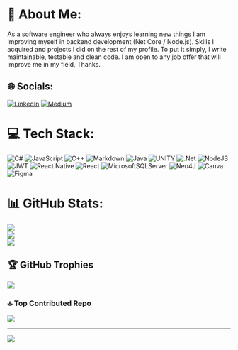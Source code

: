 # 💫 About Me:
As a software engineer who always enjoys learning new things I am improving myself in backend development (Net Core / Node.js). Skills I acquired and projects I did on the rest of my profile. To put it simply, I write maintainable, testable and clean code. I am open to any job offer that will improve me in my field, Thanks.

## 🌐 Socials:
[![LinkedIn](https://img.shields.io/badge/LinkedIn-%230077B5.svg?logo=linkedin&logoColor=white)](https://linkedin.com/in/sefacanpehlivan4177) 
[![Medium](https://img.shields.io/badge/Medium-12100E?logo=medium&logoColor=white)](https://medium.com/@@sefajobs)
# 💻 Tech Stack:
![C#](https://img.shields.io/badge/c%23-%23239120.svg?style=for-the-badge&logo=c-sharp&logoColor=white) ![JavaScript](https://img.shields.io/badge/javascript-%23323330.svg?style=for-the-badge&logo=javascript&logoColor=%23F7DF1E) ![C++](https://img.shields.io/badge/c++-%2300599C.svg?style=for-the-badge&logo=c%2B%2B&logoColor=white) ![Markdown](https://img.shields.io/badge/markdown-%23000000.svg?style=for-the-badge&logo=markdown&logoColor=white) ![Java](https://img.shields.io/badge/java-%23ED8B00.svg?style=for-the-badge&logo=java&logoColor=white) ![UNITY](https://img.shields.io/badge/Unity-%2320232a.svg?style=for-the-badge&logo=unity&logoColor=white) ![.Net](https://img.shields.io/badge/.NET-5C2D91?style=for-the-badge&logo=.net&logoColor=white) ![NodeJS](https://img.shields.io/badge/node.js-6DA55F?style=for-the-badge&logo=node.js&logoColor=white) ![JWT](https://img.shields.io/badge/JWT-black?style=for-the-badge&logo=JSON%20web%20tokens) ![React Native](https://img.shields.io/badge/react_native-%2320232a.svg?style=for-the-badge&logo=react&logoColor=%2361DAFB) ![React](https://img.shields.io/badge/react-%2320232a.svg?style=for-the-badge&logo=react&logoColor=%2361DAFB) ![MicrosoftSQLServer](https://img.shields.io/badge/Microsoft%20SQL%20Sever-CC2927?style=for-the-badge&logo=microsoft%20sql%20server&logoColor=white) 	![Neo4J](https://img.shields.io/badge/Neo4j-008CC1?style=for-the-badge&logo=neo4j&logoColor=white) ![Canva](https://img.shields.io/badge/Canva-%2300C4CC.svg?style=for-the-badge&logo=Canva&logoColor=white) 	![Figma](https://img.shields.io/badge/figma-%23F24E1E.svg?style=for-the-badge&logo=figma&logoColor=white)
# 📊 GitHub Stats:
![](https://github-readme-stats.vercel.app/api?username=Sefa4177&theme=dark&hide_border=false&include_all_commits=false&count_private=false)<br/>
![](https://github-readme-streak-stats.herokuapp.com/?user=Sefa4177&theme=dark&hide_border=false)<br/>
![](https://github-readme-stats.vercel.app/api/top-langs/?username=Sefa4177&theme=dark&hide_border=false&include_all_commits=false&count_private=false&layout=compact)

## 🏆 GitHub Trophies
![](https://github-profile-trophy.vercel.app/?username=Sefa4177&theme=radical&no-frame=false&no-bg=true&margin-w=4)

### 🔝 Top Contributed Repo
![](https://github-contributor-stats.vercel.app/api?username=Sefa4177&limit=5&theme=dark&combine_all_yearly_contributions=true)

---
[![](https://visitcount.itsvg.in/api?id=Sefa4177&icon=0&color=0)](https://visitcount.itsvg.in)

<!-- Proudly created with GPRM ( https://gprm.itsvg.in ) -->
